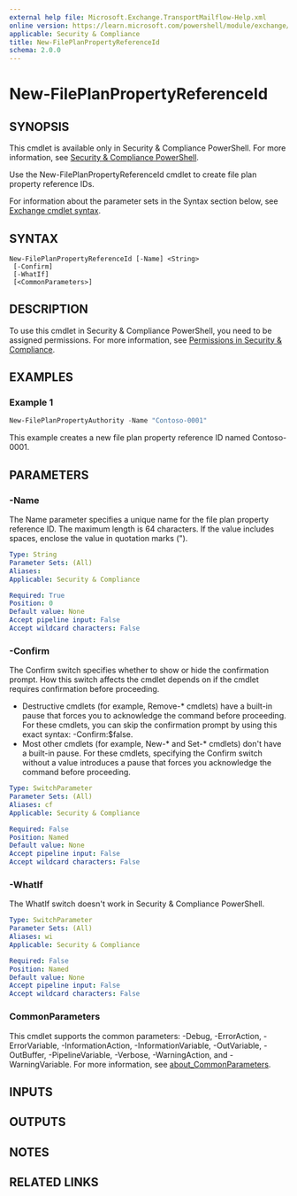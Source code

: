 ```yaml
---
external help file: Microsoft.Exchange.TransportMailflow-Help.xml
online version: https://learn.microsoft.com/powershell/module/exchange/new-fileplanpropertyreferenceid
applicable: Security & Compliance
title: New-FilePlanPropertyReferenceId
schema: 2.0.0
---
```


# New-FilePlanPropertyReferenceId

## SYNOPSIS
This cmdlet is available only in Security & Compliance PowerShell. For more information, see [Security & Compliance PowerShell](https://learn.microsoft.com/powershell/exchange/scc-powershell).

Use the New-FilePlanPropertyReferenceId cmdlet to create file plan property reference IDs.

For information about the parameter sets in the Syntax section below, see [Exchange cmdlet syntax](https://learn.microsoft.com/powershell/exchange/exchange-cmdlet-syntax).

## SYNTAX

```
New-FilePlanPropertyReferenceId [-Name] <String>
 [-Confirm]
 [-WhatIf]
 [<CommonParameters>]
```

## DESCRIPTION
To use this cmdlet in Security & Compliance PowerShell, you need to be assigned permissions. For more information, see [Permissions in Security & Compliance](https://go.microsoft.com/fwlink/p/?LinkId=511920).

## EXAMPLES

### Example 1
```powershell
New-FilePlanPropertyAuthority -Name "Contoso-0001"
```

This example creates a new file plan property reference ID named Contoso-0001.

## PARAMETERS

### -Name
The Name parameter specifies a unique name for the file plan property reference ID. The maximum length is 64 characters. If the value includes spaces, enclose the value in quotation marks (").

```yaml
Type: String
Parameter Sets: (All)
Aliases:
Applicable: Security & Compliance

Required: True
Position: 0
Default value: None
Accept pipeline input: False
Accept wildcard characters: False
```

### -Confirm
The Confirm switch specifies whether to show or hide the confirmation prompt. How this switch affects the cmdlet depends on if the cmdlet requires confirmation before proceeding.

- Destructive cmdlets (for example, Remove-\* cmdlets) have a built-in pause that forces you to acknowledge the command before proceeding. For these cmdlets, you can skip the confirmation prompt by using this exact syntax: -Confirm:$false.
- Most other cmdlets (for example, New-\* and Set-\* cmdlets) don't have a built-in pause. For these cmdlets, specifying the Confirm switch without a value introduces a pause that forces you acknowledge the command before proceeding.

```yaml
Type: SwitchParameter
Parameter Sets: (All)
Aliases: cf
Applicable: Security & Compliance

Required: False
Position: Named
Default value: None
Accept pipeline input: False
Accept wildcard characters: False
```

### -WhatIf
The WhatIf switch doesn't work in Security & Compliance PowerShell.

```yaml
Type: SwitchParameter
Parameter Sets: (All)
Aliases: wi
Applicable: Security & Compliance

Required: False
Position: Named
Default value: None
Accept pipeline input: False
Accept wildcard characters: False
```

### CommonParameters
This cmdlet supports the common parameters: -Debug, -ErrorAction, -ErrorVariable, -InformationAction, -InformationVariable, -OutVariable, -OutBuffer, -PipelineVariable, -Verbose, -WarningAction, and -WarningVariable. For more information, see [about_CommonParameters](https://go.microsoft.com/fwlink/p/?LinkID=113216).

## INPUTS

## OUTPUTS

## NOTES

## RELATED LINKS

